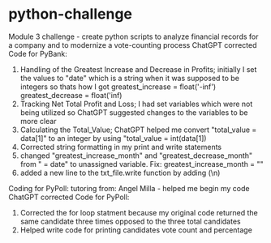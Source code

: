 # python-challenge
Module 3 challenge - create python scripts to analyze financial records for a company and to modernize a vote-counting process
ChatGPT corrected Code for PyBank:
1. Handling of the Greatest Increase and Decrease in Profits; initially I set the values to "date" which is a string when it was supposed to be integers so thats how I got
greatest_increase = float('-inf')
greatest_decrease = float('inf)
2. Tracking Net Total Profit and Loss; I had set variables which were not being utilized so ChatGPT suggested changes to the variables to be more clear
3. Calculating the Total_Value; ChatGPT helped me convert "total_value = data[1]" to an integer by using "total_value = int(data[1])
4. Corrected string formatting in my print and write statements
5. changed "greatest_increase_month" and "greatest_decrease_month" from " = date" to unassigned variable. Fix: greatest_increase_month = ""
6. added a new line to the txt_file.write function by adding (\n)

Coding for PyPoll:
tutoring from: Angel Milla - helped me begin my code
ChatGPT corrected Code for PyPoll: 
1. Corrected the for loop statment because my original code returned the same candidate three times opposed to the three total candidates
2. Helped write code for printing candidates vote count and percentage
